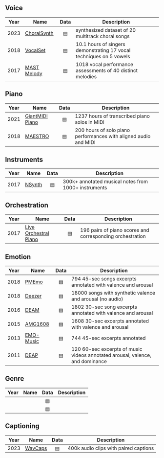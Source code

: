 <!-- Reference: https://www.audiocontentanalysis.org/datasets -->

## Voice
| Year | Name | Data | Description | 
| --- | --- | :---: | --- |
| 2023 | [ChoralSynth](https://arxiv.org/abs/2311.08350) | [▤](https://zenodo.org/records/10161065) | synthesized dataset of 20 multitrack choral songs |
| 2018 | [VocalSet](https://pseeth.github.io/public/papers/wilkins_seetharaman_ismir18.pdf) | [▤](https://zenodo.org/records/1193957) | 10.1 hours of singers demonstrating 17 vocal techniques on 5 vowels |
| 2017 | [MAST Melody](http://www2.denizyuret.com/bib/bozkurt/bozkurt2017/cmmr2017_BozkurtBaysalYuret.pdf) | [▤](https://zenodo.org/records/8007358) | 1018 vocal performance assessments of 40 distinct melodies |

## Piano
| Year | Name | Data | Description | 
| --- | --- | :---: | --- |
| 2021 | [GiantMIDI Piano](https://arxiv.org/abs/2010.07061) | [▤](https://github.com/bytedance/GiantMIDI-Piano/tree/master) | 1237 hours of transcribed piano solos in MIDI |
| 2018 | [MAESTRO](https://arxiv.org/abs/1810.12247) | [▤](https://magenta.tensorflow.org/datasets/maestro) | 200 hours of solo piano performances with aligned audio and MIDI |

## Instruments
| Year | Name | Data | Description | 
| --- | --- | :---: | --- |
| 2017 | [NSynth](https://proceedings.mlr.press/v70/engel17a.html) | [▤](https://magenta.tensorflow.org/nsynth) | 300k+ annotated musical notes from 1000+ instruments |

## Orchestration
| Year | Name | Data | Description | 
| --- | --- | :---: | --- |
| 2017 | [Live Orchestral Piano](http://smc2017.aalto.fi/media/materials/proceedings/SMC17_p434.pdf) | [▤](https://qsdfo.github.io/LOP/database.html)| 196 pairs of piano scores and corresponding orchestration |

## Emotion
| Year | Name | Data | Description | 
| --- | --- | :---: | --- |
| 2018 | [PMEmo](https://dl.acm.org/doi/abs/10.1145/3206025.3206037) | [▤](https://github.com/HuiZhangDB/PMEmo) | 794 45-sec songs excerpts annotated with valence and arousal |
| 2018 | [Deezer](https://arxiv.org/abs/1809.07276) | [▤](https://github.com/deezer/deezer_mood_detection_dataset) | 18000 songs with synthetic valence and arousal (no audio) |
| 2016 | [DEAM](https://journals.plos.org/plosone/article?id=10.1371/journal.pone.0173392) | [▤](https://cvml.unige.ch/databases/DEAM/) | 1802 30-sec song excerpts annotated with valence and arousal |
| 2015 | [AMG1608](https://ieeexplore.ieee.org/abstract/document/7178058) | [▤](https://amg1608.blogspot.com/) | 1608 30-sec excerpts annotated with valence and arousal |
| 2013 | [EMO-Music](https://dl.acm.org/doi/abs/10.1145/2506364.2506365) | [▤](https://cvml.unige.ch/databases/emoMusic/) | 744 45-sec excerpts annotated  |
| 2011 | [DEAP](https://www.eecs.qmul.ac.uk/mmv/datasets/deap/doc/tac_special_issue_2011.pdf) | [▤](https://www.eecs.qmul.ac.uk/mmv/datasets/deap/readme.html) | 120 60-sec excerpts of music videos annotated arousal, valence, and dominance |

## Genre
| Year | Name | Data | Description | 
| --- | --- | :---: | --- |
| | []() | [▤]() | |
| | []() | [▤]() | |


## Captioning
| Year | Name | Data | Description | 
| --- | --- | :---: | --- |
| 2023 | [WavCaps](https://arxiv.org/abs/2303.17395) | [▤](https://github.com/XinhaoMei/WavCaps) | 400k audio clips with paired captions |


